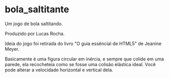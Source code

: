 # bola_saltitante
 Um jogo de bola saltitando.

Produzido por Lucas Rocha.

Ideia do jogo foi retirada do livro "O guia essêncial de HTML5" de Jeanine Meyer.

Basicamente é uma figura circular em inércia, e sempre que colide em uma parede, ela recocheteia como se fosse uma colisão elástica ideal. Você pode alterar a velocidade horizontal e vertical dela.
